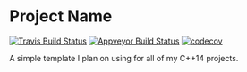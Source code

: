 # Project Name

[![Travis Build Status](https://travis-ci.org/arnavb/cpp-project-template.svg?branch=master)](https://travis-ci.org/arnavb/cpp-project-template) [![Appveyor Build Status](https://ci.appveyor.com/api/projects/status/qvt257817g7c66m9/branch/master?svg=true)](https://ci.appveyor.com/project/arnavb/cpp-project-template/branch/master) [![codecov](https://codecov.io/gh/arnavb/cpp-project-template/branch/master/graph/badge.svg)](https://codecov.io/gh/arnavb/cpp-project-template)


A simple template I plan on using for all of my C++14 projects.
